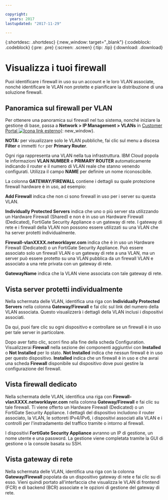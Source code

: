 ```yaml
---

copyright:
  years: 2017
lastupdated: "2017-11-29"

---
```


{:shortdesc: .shortdesc}
{:new_window: target="_blank"}
{:codeblock: .codeblock}
{:pre: .pre}
{:screen: .screen}
{:tip: .tip}
{:download: .download}

# Visualizza i tuoi firewall 

Puoi identificare i firewall in uso su un account e le loro VLAN associate, nonché identificare le VLAN non protette e pianificare la distribuzione di una soluzione firewall.

## Panoramica sul firewall per VLAN

Per ottenere una panoramica sui firewall nel tuo sistema, nonché iniziare la gestione di base, passa a **Network > IP Management > VLANs** in [Customer Portal ![Icona link esterno](../../icons/launch-glyph.svg "Icona link esterno")](https://control.softlayer.com/){: new_window}.

**NOTA:** per visualizzare solo le VLAN pubbliche, fai clic sul menu a discesa **Filter** e immetti ``fcr`` per **Primary Router**. 

Ogni riga rappresenta una VLAN nella tua infrastruttura.  IBM Cloud popola le informazioni **VLAN NUMBER** e **PRIMARY ROUTER** automaticamente indicando il router e il numero di VLAN reale che stanno venendo configurati. Utilizza il campo **NAME** per definire un nome riconoscibile. 

La colonna **GATEWAY/FIREWALL** contiene i dettagli su quale protezione firewall hardware è in uso, ad esempio:

**Add Firewall** indica che non ci sono firewall in uso per i server su questa VLAN.

**Individually Protected Servers** indica che uno o più server sta utilizzando un Hardware Firewall (Shared) e non è in uso un Hardware Firewall (Dedicated), FortiGate Security Appliance o un gateway di rete. I gateway di rete e i firewall della VLAN non possono essere utilizzati su una VLAN che ha server protetti individualmente.

**Firewall-vlanXXXX.networklayer.com** indica che è in uso un Hardware Firewall (Dedicated) o un FortiGate Security Appliance. Può essere associato solo un firewall VLAN o un gateway di rete a una VLAN, ma un server può essere protetto su una VLAN pubblica da un firewall VLAN e associato a una rete privata con un gateway di rete.

**GatewayName** indica che la VLAN viene associata con tale gateway di rete.

## Vista server protetti individualmente

Nella schermata delle VLAN, identifica una riga con **Individually Protected Servers** nella colonna **Gateway/Firewall** e fai clic sul link del numero della VLAN associata. Questo visualizzerà i dettagli della VLAN inclusi i dispositivi associati.

Da qui, puoi fare clic su ogni dispositivo e controllare se un firewall è in uso per tale server in particolare.

Dopo aver fatto clic, scorri fino alla fine della scheda Configuration. Visualizzerai **Firewall** nella sezione dei componenti aggiuntivi con **Installed** o **Not Installed** per lo stato. **Not Installed** indica che nessun firewall è in uso per questo dispositivo. **Installed** indica che un firewall è in uso e che avrai una scheda **Firewall** disponibile sul dispositivo dove puoi gestire la configurazione del firewall.

## Vista firewall dedicato

Nella schermata delle VLAN, identifica una riga con **Firewall-vlanXXXX.networklayer.com** nella colonna **Gateway/Firewall** e fai clic su tale firewall. Ti viene offerto un Hardware Firewall (Dedicated) o un FortiGate Security Appliance. I dettagli del dispositivo includono il router associato, la VLAN, le sottoreti IPv4/IPv6, i dispositivi associati alla VLAN e i controlli per l'instradamento del traffico tramite o intorno al firewall.

I dispositivi **FortiGate Security Appliance** avranno un IP di gestione, un nome utente e una password.  La gestione viene completata tramite la GUI di gestione o la console basata su SSH.

## Vista gateway di rete

Nella schermata delle VLAN, identifica una riga con la colonna **Gateway/Firewall** popolata da un dispositivo gateway di rete e fai clic su di esso. Vieni quindi portato all'interfaccia che visualizza le VLAN di frontend (FCR) e di backend (BCR) associate e le opzioni di gestione del gateway di rete.
